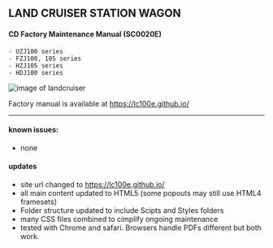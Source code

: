 
## LAND CRUISER STATION WAGON
#### CD Factory Maintenance Manual (SC0020E)

	- UZJ100 series
	- FZJ100, 105 series
	- HZJ105 series
	- HDJ100 series


![image of landcruiser](https://i.imgur.com/vKBx6Zz.jpg)


Factory manual is available at https://lc100e.github.io/


---
#### known issues:
- none


#### updates
- site url changed to https://lc100e.github.io/
- all main content updated to HTML5 (some popouts may still use HTML4 framesets)
- Folder structure updated to include Scipts and Styles folders
- many CSS files combined to cimplify ongoing maintenance
- tested with Chrome and safari.  Browsers handle PDFs different but both work.


